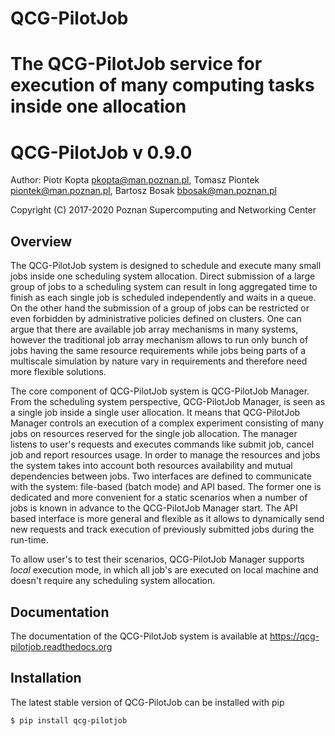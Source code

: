 # QCG-PilotJob
The QCG-PilotJob service for execution of many computing tasks inside one allocation
=======
# QCG-PilotJob v 0.9.0


Author: Piotr Kopta <pkopta@man.poznan.pl>, Tomasz Piontek <piontek@man.poznan.pl>, Bartosz Bosak <bbosak@man.poznan.pl>

Copyright (C) 2017-2020 Poznan Supercomputing and Networking Center


## Overview
The QCG-PilotJob system is designed to schedule and execute many small jobs inside one scheduling system allocation. 
Direct submission of a large group of jobs to a scheduling system can result in long aggregated time to finish as 
each single job is scheduled independently and waits in a queue. On the other hand the submission of a group of jobs 
can be restricted or even forbidden by administrative policies defined on clusters.
One can argue that there are available job array mechanisms in many systems, however the traditional job array 
mechanism allows to run only bunch of jobs having the same resource requirements while jobs being parts of 
a multiscale simulation by nature vary in requirements and therefore need more flexible solutions.

The core component of QCG-PilotJob system is QCG-PilotJob Manager.
From the scheduling system perspective, QCG-PilotJob Manager, is seen as
a single job inside a single user allocation. It means that QCG-PilotJob Manager controls an execution
of a complex experiment consisting of many
jobs on resources reserved for the single job allocation. The manager
listens to user's requests and executes commands like submit job, cancel
job and report resources usage. In order to manage the resources and
jobs the system takes into account both resources availability and
mutual dependencies between jobs. Two interfaces are defined to
communicate with the system: file-based (batch mode) and API based. The former
one is dedicated and more convenient for a static scenarios when a
number of jobs is known in advance to the QCG-PilotJob Manager start.
The API based interface is more general and flexible as it allows to
dynamically send new requests and track execution of previously
submitted jobs during the run-time.

To allow user's to test their scenarios, QCG-PilotJob Manager supports *local* execution mode, in which all job's 
are executed on local machine and doesn't require any scheduling system allocation.

## Documentation
The documentation of the QCG-PilotJob system is available at https://qcg-pilotjob.readthedocs.org

## Installation
The latest stable version of QCG-PilotJob can be installed with pip

```bash
$ pip install qcg-pilotjob
```

